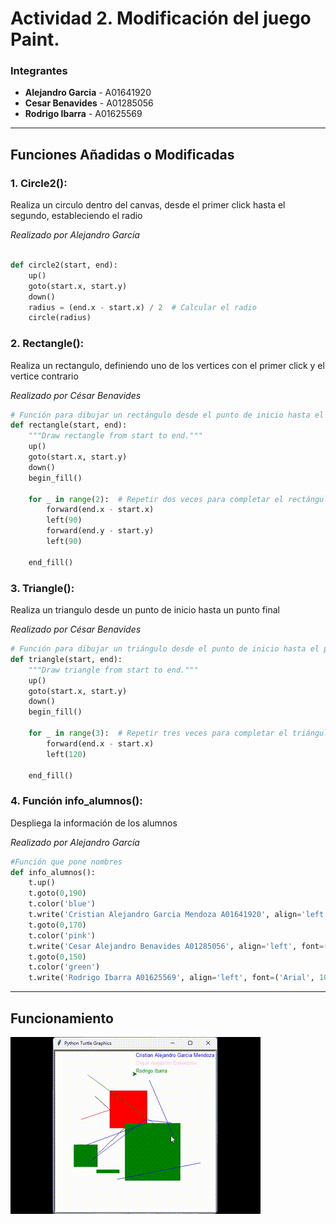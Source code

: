 # Actividad 2. Modificación del juego Paint.
### Integrantes 
- **Alejandro Garcia** - A01641920
- **Cesar Benavides**  - A01285056
- **Rodrigo Ibarra**   - A01625569
---
## Funciones Añadidas o Modificadas
### 1. Circle2(): 
Realiza un circulo dentro del canvas, desde el primer click hasta el segundo, estableciendo el radio

*Realizado por Alejandro García*

```python

def circle2(start, end):
    up()
    goto(start.x, start.y)
    down()
    radius = (end.x - start.x) / 2  # Calcular el radio
    circle(radius)
 ``` 

### 2. Rectangle(): 
Realiza un rectangulo, definiendo uno de los vertices con el primer click y el vertice contrario

*Realizado por César Benavides*
```python
# Función para dibujar un rectángulo desde el punto de inicio hasta el punto final
def rectangle(start, end):
    """Draw rectangle from start to end."""
    up()
    goto(start.x, start.y)
    down()
    begin_fill()

    for _ in range(2):  # Repetir dos veces para completar el rectángulo
        forward(end.x - start.x)
        left(90)
        forward(end.y - start.y)
        left(90)

    end_fill()
```

### 3. Triangle(): 
Realiza un triangulo desde un punto de inicio hasta un punto final

*Realizado por César Benavides*

```python
# Función para dibujar un triángulo desde el punto de inicio hasta el punto final
def triangle(start, end):
    """Draw triangle from start to end."""
    up()
    goto(start.x, start.y)
    down()
    begin_fill()

    for _ in range(3):  # Repetir tres veces para completar el triángulo
        forward(end.x - start.x)
        left(120)

    end_fill()
```
### 4. Función info_alumnos():
Despliega la información de los alumnos

*Realizado por Alejandro García*

```python
#Función que pone nombres
def info_alumnos():
    t.up()
    t.goto(0,190)
    t.color('blue')
    t.write('Cristian Alejandro Garcia Mendoza A01641920', align='left', font=('Arial', 10, 'normal'))
    t.goto(0,170)
    t.color('pink')
    t.write('Cesar Alejandro Benavides A01285056', align='left', font=('Arial', 10, 'normal'))
    t.goto(0,150)
    t.color('green')
    t.write('Rodrigo Ibarra A01625569', align='left', font=('Arial', 10, 'normal'))
```

---
## Funcionamiento
![Funcionamiento](funcionamiento.gif)
